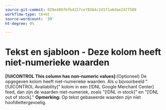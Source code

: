 ```yaml
---
source-git-commit: 029e406fbfb4217ce78364c2d1f1a6dae24ff588
workflow-type: tm+mt
source-wordcount: '39'
ht-degree: 0%

---
```

# Tekst en sjabloon - Deze kolom heeft niet-numerieke waarden

**[!UICONTROL This column has non-numeric values]:**(Optioneel) De opgegeven kolom heeft niet-numerieke waarden. Als u bijvoorbeeld &quot;[!UICONTROL Availability]&quot; kolom in een [!DNL Google Merchant Center] feed, dan zijn de waarden niet-numeriek, zoals &quot;[!DNL in stock]&quot; en &quot;[!DNL out of stock].&quot; **Opmerking:** Op tekst gebaseerde waarden zijn niet hoofdlettergevoelig.
